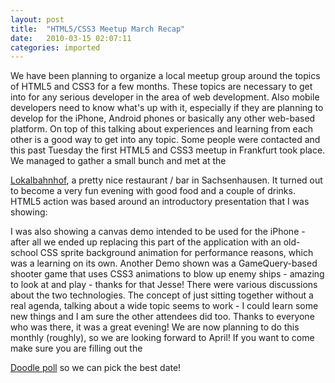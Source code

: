 ```yaml
---
layout: post
title:  "HTML5/CSS3 Meetup March Recap"
date:   2010-03-15 02:07:11
categories: imported
---
```

We have been planning to organize a local meetup group around the topics of HTML5 and CSS3 for a few months. These topics are necessary to get into for any serious developer in the area of web development. Also mobile developers need to know what's up with it, especially if they are planning to develop for the iPhone, Android phones or basically any other web-based platform. On top of this talking about experiences and learning from each other is a good way to get into any topic. Some people were contacted and this past Tuesday the first HTML5 and CSS3 meetup in Frankfurt took place. We managed to gather a small bunch and met at the 

[Lokalbahnhof][1], a pretty nice restaurant / bar in Sachsenhausen. It turned out to become a very fun evening with good food and a couple of drinks. HTML5 action was based around an introductory presentation that I was showing: <div style="width:425px" id="__ss_3431337">
</div> I was also showing a canvas demo intended to be used for the iPhone - after all we ended up replacing this part of the application with an old-school CSS sprite background animation for performance reasons, which was a learning on its own. Another Demo shown was a GameQuery-based shooter game that uses CSS3 animations to blow up enemy ships - amazing to look at and play - thanks for that Jesse! There were various discussions about the two technologies. The concept of just sitting together without a real agenda, talking about a wide topic seems to work - I could learn some new things and I am sure the other attendees did too. Thanks to everyone who was there, it was a great evening! We are now planning to do this monthly (roughly), so we are looking forward to April! If you want to come make sure you are filling out the 

[Doodle poll][2] so we can pick the best date!

[1]: http://lokalbahnhof.info/
[2]: http://www.doodle.com/fqvm94ruwivdabay